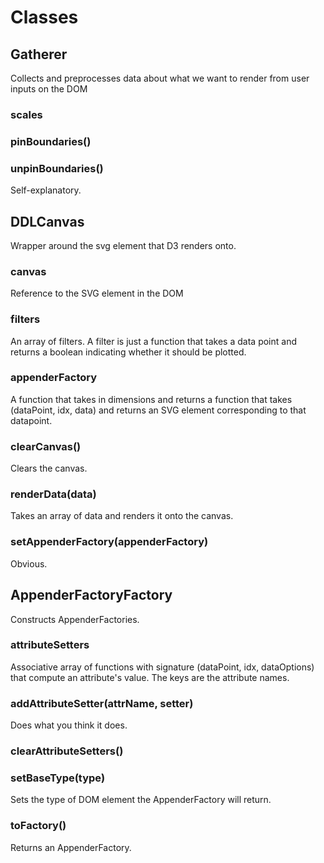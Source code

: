 # Classes

## Gatherer

Collects and preprocesses data about what we want to render from user inputs on the DOM

### scales

### pinBoundaries()

### unpinBoundaries()

Self-explanatory.

## DDLCanvas

Wrapper around the svg element that D3 renders onto.

### canvas

Reference to the SVG element in the DOM

### filters

An array of filters. A filter is just a function that takes a data point and returns a boolean indicating whether it should be plotted.

### appenderFactory

A function that takes in dimensions and returns a function that takes (dataPoint, idx, data) and returns an SVG element corresponding to that datapoint.

### clearCanvas()

Clears the canvas.

### renderData(data)

Takes an array of data and renders it onto the canvas.

### setAppenderFactory(appenderFactory)

Obvious.

## AppenderFactoryFactory

Constructs AppenderFactories.

### attributeSetters

Associative array of functions with signature (dataPoint, idx, dataOptions) that compute an attribute's value. The keys are the attribute names.

### addAttributeSetter(attrName, setter)

Does what you think it does.

### clearAttributeSetters()

### setBaseType(type)

Sets the type of DOM element the AppenderFactory will return.

### toFactory()

Returns an AppenderFactory.

